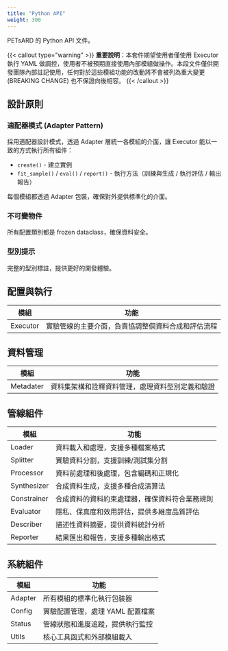 ```yaml
---
title: "Python API"
weight: 300
---
```


<!--
文件編寫原則（給 roo code 參考）：

### Python API 精簡說明
- 僅說明**最高層級的公開方法**
- 提供方法的**參數名稱和型別**
- **僅供開發人員紀錄使用**
- 具體配置選項請參考 YAML 文件
- **使用者應優先查閱 YAML 文件**

### 參數說明格式
- **不使用表格**：參數和返回值說明使用列點方式
- **型別標註**：清楚標示參數型別
- **說明簡潔**：每個參數一行說明
-->

PETsARD 的 Python API 文件。

{{< callout type="warning" >}}
**重要說明**：本套件期望使用者僅使用 Executor 執行 YAML 做調控，使用者不被預期直接使用內部模組做操作。本段文件僅供開發團隊內部註記使用，任何對於這些模組功能的改動將不會被列為重大變更 (BREAKING CHANGE) 也不保證向後相容。
{{< /callout >}}

## 設計原則

### 適配器模式 (Adapter Pattern)
採用適配器設計模式，透過 Adapter 層統一各模組的介面，讓 Executor 能以一致的方式執行所有組件：
- `create()` - 建立實例
- `fit_sample()` / `eval()` / `report()` - 執行方法（訓練與生成 / 執行評估 / 輸出報告）

每個模組都透過 Adapter 包裝，確保對外提供標準化的介面。

### 不可變物件
所有配置類別都是 frozen dataclass，確保資料安全。

### 型別提示
完整的型別標註，提供更好的開發體驗。

## 配置與執行

| 模組 | 功能 |
|------|------|
| Executor | 實驗管線的主要介面，負責協調整個資料合成和評估流程 |

## 資料管理

| 模組 | 功能 |
|------|------|
| Metadater | 資料集架構和詮釋資料管理，處理資料型別定義和驗證 |

## 管線組件

| 模組 | 功能 |
|------|------|
| Loader | 資料載入和處理，支援多種檔案格式 |
| Splitter | 實驗資料分割，支援訓練/測試集分割 |
| Processor | 資料前處理和後處理，包含編碼和正規化 |
| Synthesizer | 合成資料生成，支援多種合成演算法 |
| Constrainer | 合成資料的資料約束處理器，確保資料符合業務規則 |
| Evaluator | 隱私、保真度和效用評估，提供多維度品質評估 |
| Describer | 描述性資料摘要，提供資料統計分析 |
| Reporter | 結果匯出和報告，支援多種輸出格式 |

## 系統組件

| 模組 | 功能 |
|------|------|
| Adapter | 所有模組的標準化執行包裝器 |
| Config | 實驗配置管理，處理 YAML 配置檔案 |
| Status | 管線狀態和進度追蹤，提供執行監控 |
| Utils | 核心工具函式和外部模組載入 |
